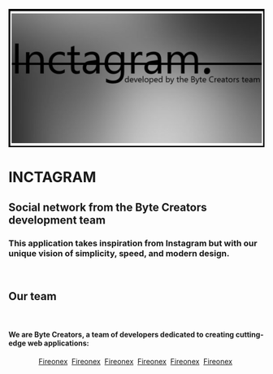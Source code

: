 [![Header](https://github.com/fireonex/fireonex/blob/main/inct.png)]()    

# INCTAGRAM
## Social network from the Byte Creators development team

### This application takes inspiration from Instagram but with our unique vision of simplicity, speed, and modern design.

<div>
        <img src="https://img.freepik.com/free-vector/coding-workshop-abstract-concept-vector-illustration-code-writing-workshop-online-programming-course-app-games-development-class-informatics-lesson-software-development-abstract-metaphor_335657-5880.jpg?ga=GA1.1.208176612.1728310344&semt=ais_hybrid"
             title="" alt="" height="300"/>
</div>

## Our team
<div>
    <img src="https://img.freepik.com/free-vector/coding-workshop-abstract-concept-vector-illustration-code-writing-workshop-online-programming-course-app-games-development-class-informatics-lesson-software-development-abstract-metaphor_335657-5880.jpg?ga=GA1.1.208176612.1728310344&semt=ais_hybrid"
             title="" alt="" height="300"/>
        <img src="https://img.freepik.com/free-vector/workplace-culture-abstract-concept-vector-illustration-shared-values-belief-systems-attitude-work-company-team-corporate-culture-high-performance-employee-health-abstract-metaphor_335657-6126.jpg?ga=GA1.1.208176612.1728310344&semt=ais_hybrid"
             title="" alt="" height="300"/>
</div>

#### We are **Byte Creators**, a team of developers dedicated to creating cutting-edge web applications:

<div align="center">
    <span>
        <a href="https://github.com/fireonex" target="_blank"><img src="https://cdn-icons-png.flaticon.com/128/1688/1688502.png"
             title="" alt="" height="50"/>Fireonex</a>&nbsp;
    </span>
    <span>
        <a href="https://github.com/fireonex" target="_blank"><img src="https://cdn-icons-png.flaticon.com/128/1688/1688502.png"
             title="" alt="" height="50"/>Fireonex</a>&nbsp;
    </span>
    <span>
        <a href="https://github.com/fireonex" target="_blank">Fireonex</a>&nbsp;
    </span>
    <span>
        <a href="https://github.com/fireonex" target="_blank">Fireonex</a>&nbsp;
    </span>
    <span>
        <a href="https://github.com/fireonex" target="_blank">Fireonex</a>&nbsp;
    </span>
    <span>
        <a href="https://github.com/fireonex" target="_blank">Fireonex</a>&nbsp;
    </span>
</div>

